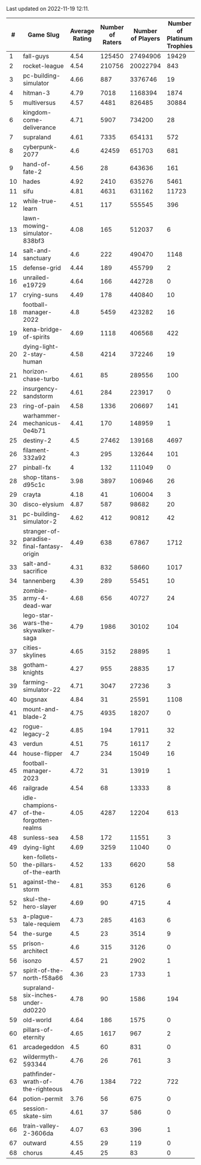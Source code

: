 Last updated on 2022-11-19 12:11.


|#|Game Slug|Average Rating|Number of Raters|Number of Players|Number of Platinum Trophies|Max Rarity (%)|
|---|---|---|---|---|---|---|
|1|fall-guys|4.54|125450|27494906|19429|4|
|2|rocket-league|4.54|210756|20022794|843|75|
|3|pc-building-simulator|4.66|887|3376746|19|48|
|4|hitman-3|4.79|7018|1168394|1874|48|
|5|multiversus|4.57|4481|826485|30884|79|
|6|kingdom-come-deliverance|4.71|5907|734200|28|30|
|7|supraland|4.61|7335|654131|572|99|
|8|cyberpunk-2077|4.6|42459|651703|681|62|
|9|hand-of-fate-2|4.56|28|643636|161|72|
|10|hades|4.92|2410|635276|5461|89|
|11|sifu|4.81|4631|631162|11723|96|
|12|while-true-learn|4.51|117|555545|396|93|
|13|lawn-mowing-simulator-838bf3|4.08|165|512037|6|88|
|14|salt-and-sanctuary|4.6|222|490470|1148|83|
|15|defense-grid|4.44|189|455799|2|80|
|16|unrailed-e19729|4.64|166|442728|0|2|
|17|crying-suns|4.49|178|440840|10|65|
|18|football-manager-2022|4.8|5459|423282|16|49|
|19|kena-bridge-of-spirits|4.69|1118|406568|422|94|
|20|dying-light-2-stay-human|4.58|4214|372246|19|0.4|
|21|horizon-chase-turbo|4.61|85|289556|100|83|
|22|insurgency-sandstorm|4.61|284|223917|0|6|
|23|ring-of-pain|4.58|1336|206697|141|96|
|24|warhammer-mechanicus-0e4b71|4.41|170|148959|1|24|
|25|destiny-2|4.5|27462|139168|4697|95|
|26|filament-332a92|4.3|295|132644|101|93|
|27|pinball-fx|4|132|111049|0|86|
|28|shop-titans-d95c1c|3.98|3897|106946|26|98|
|29|crayta|4.18|41|106004|3|23|
|30|disco-elysium|4.87|587|98682|20|28|
|31|pc-building-simulator-2|4.62|412|90812|42|75|
|32|stranger-of-paradise-final-fantasy-origin|4.49|638|67867|1712|98|
|33|salt-and-sacrifice|4.31|832|58660|1017|91|
|34|tannenberg|4.39|289|55451|10|85|
|35|zombie-army-4-dead-war|4.68|656|40727|24|66|
|36|lego-star-wars-the-skywalker-saga|4.79|1986|30102|104|98|
|37|cities-skylines|4.65|3152|28895|1|77|
|38|gotham-knights|4.27|955|28835|17|34|
|39|farming-simulator-22|4.71|3047|27236|3|80|
|40|bugsnax|4.84|31|25591|1108|97|
|41|mount-and-blade-2|4.75|4935|18207|0|3|
|42|rogue-legacy-2|4.85|194|17911|32|0.7|
|43|verdun|4.51|75|16117|2|72|
|44|house-flipper|4.7|234|15049|16|93|
|45|football-manager-2023|4.72|31|13919|1|79|
|46|railgrade|4.54|68|13333|8|98|
|47|idle-champions-of-the-forgotten-realms|4.05|4287|12204|613|8|
|48|sunless-sea|4.58|172|11551|3|37|
|49|dying-light|4.69|3259|11040|0|97|
|50|ken-follets-the-pillars-of-the-earth|4.52|133|6620|58|50|
|51|against-the-storm|4.81|353|6126|6|23|
|52|skul-the-hero-slayer|4.69|90|4715|4|96|
|53|a-plague-tale-requiem|4.73|285|4163|6|92|
|54|the-surge|4.5|23|3514|9|94|
|55|prison-architect|4.6|315|3126|0|44|
|56|isonzo|4.57|21|2902|1|62|
|57|spirit-of-the-north-f58a66|4.36|23|1733|1|54|
|58|supraland-six-inches-under-dd0220|4.78|90|1586|194|99|
|59|old-world|4.64|186|1575|0|86|
|60|pillars-of-eternity|4.65|1617|967|2|79|
|61|arcadegeddon|4.5|60|831|0|94|
|62|wildermyth-593344|4.76|26|761|3|90|
|63|pathfinder-wrath-of-the-righteous|4.76|1384|722|722|33|
|64|potion-permit|3.76|56|675|0|98|
|65|session-skate-sim|4.61|37|586|0|27|
|66|train-valley-2-3606da|4.07|63|396|1|88|
|67|outward|4.55|29|119|0|81|
|68|chorus|4.45|25|83|0|84|
